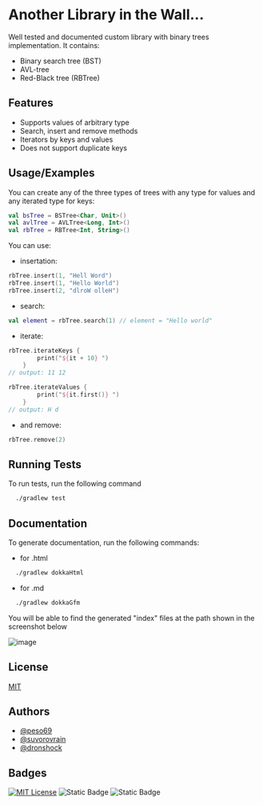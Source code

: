 
# Another Library in the Wall...

Well tested and documented custom library with binary trees implementation.
It contains:
- Binary search tree (BST)
- AVL-tree
- Red-Black tree (RBTree)



## Features

- Supports values of arbitrary type
- Search, insert and remove methods
- Iterators by keys and values 
- Does not support duplicate keys


## Usage/Examples

You can create any of the three types of trees with any type for values and any iterated type for keys:
```kotlin
val bsTree = BSTree<Char, Unit>()
val avlTree = AVLTree<Long, Int>()
val rbTree = RBTree<Int, String>()
```
You can use:
- insertation:
```kotlin
rbTree.insert(1, "Hell Word")
rbTree.insert(1, "Hello World")
rbTree.insert(2, "dlroW olleH")
```
- search:
```kotlin
val element = rbTree.search(1) // element = "Hello world"
```
- iterate:
```kotlin
rbTree.iterateKeys {
        print("${it + 10} ")
    }
// output: 11 12

rbTree.iterateValues {
        print("${it.first()} ")
    }
// output: H d
```
- and remove:
```kotlin
rbTree.remove(2)
```


## Running Tests

To run tests, run the following command

```bash
  ./gradlew test
```

## Documentation

To generate documentation, run the following commands:

- for .html
```bash
  ./gradlew dokkaHtml
```

- for .md
```bash
  ./gradlew dokkaGfm
```
You will be able to find the generated "index" files at the path shown in the screenshot below

![image](https://github.com/spbu-coding-2023/trees-7/assets/71703485/36bdd38f-2216-47d6-9bee-73dd79eb387d)

## License

[MIT](https://choosealicense.com/licenses/mit/)


## Authors

- [@peso69](https://github.com/Sem4kok)
- [@suvorovrain](https://github.com/suvorovrain)
- [@dronshock](https://github.com/DronShock)


## Badges

[![MIT License](https://img.shields.io/badge/License-MIT-green.svg)](https://choosealicense.com/licenses/mit/)
![Static Badge](https://img.shields.io/badge/Kotlin-purple?style=flat&logo=kotlin)
![Static Badge](https://img.shields.io/badge/Gradle-8.6-green?style=flat&logo=gradle&logoColor=%2302303A)



